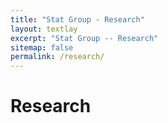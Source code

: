 ```yaml
---
title: "Stat Group - Research"
layout: textlay
excerpt: "Stat Group -- Research"
sitemap: false
permalink: /research/
---
```


# Research

